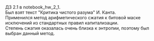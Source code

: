 ДЗ 2.1 в notebook_hw_2_1.  
Был взят текст "Критика чистого разума" И. Канта.  
Применился метод арифметического сжатия к битовой маске исключений из стандартных правил капитализации.  
Степень сжатия оказалась очень близка к энтропии, поэтому был выбран данный метод.  
